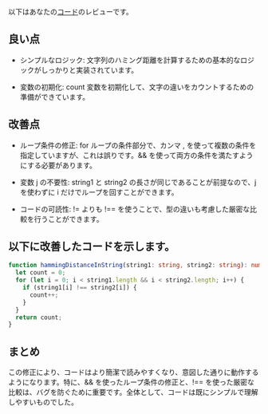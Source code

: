 以下はあなたの[コード](/journal/2025/07/practice_codes/hammingDistanceInString.ts)のレビューです。

## 良い点

- シンプルなロジック: 文字列のハミング距離を計算するための基本的なロジックがしっかりと実装されています。

- 変数の初期化: count 変数を初期化して、文字の違いをカウントするための準備ができています。

## 改善点

- ループ条件の修正: for ループの条件部分で、カンマ , を使って複数の条件を指定していますが、これは誤りです。&& を使って両方の条件を満たすようにする必要があります。

- 変数 j の不要性: string1 と string2 の長さが同じであることが前提なので、j を使わずに i だけでループを回すことができます。

- コードの可読性: != よりも !== を使うことで、型の違いも考慮した厳密な比較を行うことができます。

## 以下に改善したコードを示します。

```typescript
function hammingDistanceInString(string1: string, string2: string): number {
  let count = 0;
  for (let i = 0; i < string1.length && i < string2.length; i++) {
    if (string1[i] !== string2[i]) {
      count++;
    }
  }
  return count;
}
```

## まとめ

この修正により、コードはより簡潔で読みやすくなり、意図した通りに動作するようになります。特に、&& を使ったループ条件の修正と、!== を使った厳密な比較は、バグを防ぐために重要です。全体として、コードは既にシンプルで理解しやすいものでした。
